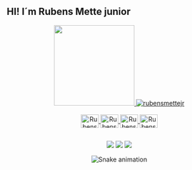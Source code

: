 ## HI! I´m Rubens Mette junior
<div align="center">
  <a href="https://github.com/rafaballerini">
  <img height="180em" src="https://github-readme-stats.vercel.app/api?username=rubensmettejr&show_icons=true&theme=cobalt&title_color=ffffff&text_color=b8dcff&bg_color=0d1117&locale=en"/>
  <img  src="https://github-readme-stats.vercel.app/api/top-langs?username=rubensmettejr&show_icons=true&theme=cobalt&title_color=ffffff&text_color=b8dcff&bg_color=0d1117&locale=en&layout=compact" alt="rubensmettejr" />
<div style="display: inline_block"><br>
  <img align="center" alt="Rubens-Js" height="30" width="40" src="https://cdn.jsdelivr.net/gh/devicons/devicon/icons/javascript/javascript-original.svg">
  <img align="center" alt="Rubens-HTML" height="30" width="40" src="https://cdn.jsdelivr.net/gh/devicons/devicon/icons/html5/html5-original.svg">
  <img align="center" alt="Rubens-CSS" height="30" width="40" src="https://cdn.jsdelivr.net/gh/devicons/devicon/icons/css3/css3-original.svg">
  <img align="center" alt="Rubens-Java" height="30" width="40" src="https://cdn.jsdelivr.net/gh/devicons/devicon/icons/java/java-original.svg">
 
</div>
  
  ##
 
<div> 
  <a href="https://www.linkedin.com/in/rubens-mette-junior/" target="_blank"><img src="https://img.shields.io/badge/-LinkedIn-%230077B5?style=for-the-badge&logo=linkedin&logoColor=white" target="_blank"></a>
  <a href="https://instagram.com/rubensm_jr" target="_blank"><img src="https://img.shields.io/badge/-Instagram-%23E4405F?style=for-the-badge&logo=instagram&logoColor=white" target="_blank"></a>
  <a href = "mailto:rubensmettejunior@gmail.com"><img src="https://img.shields.io/badge/-Gmail-%23333?style=for-the-badge&logo=gmail&logoColor=white" target="_blank"></a> 
 
  ![Snake animation](https://github.com/rubensmettejr/rubensmettejr/blob/output/github-contribution-grid-snake.svg)
 
</div>
